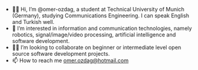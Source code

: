 - 👋🏻 Hi, I’m @omer-ozdag, a student at Technical University of Munich (Germany), studying Communications Engineering. I can speak English and Turkish well.
- 👀 I’m interested in information and communication technologies, namely robotics, signal/image/video processing, artificial intelligence and software development.
- 🤝🏻 I’m looking to collaborate on beginner or intermediate level open source software development projects.
- 📫 How to reach me 
     omer.ozdag@hotmail.com

<!---
omer-ozdag/omer-ozdag is a ✨ special ✨ repository because its `README.md` (this file) appears on your GitHub profile.
You can click the Preview link to take a look at your changes.
--->
